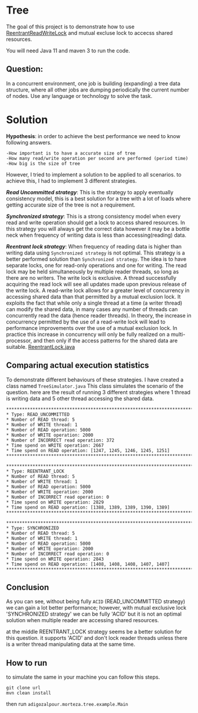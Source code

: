 Tree
=
The goal of this project is to demonstrate how to use [ReentrantReadWriteLock](https://docs.oracle.com/javase/7/docs/api/java/util/concurrent/locks/ReentrantReadWriteLock.html) and mutual excluse lock to accecss shared
resources.

You will need Java 11 and maven 3 to run the code.

Question:
-
In a concurrent environment, one job is building (expanding) a tree data structure, where all other jobs are dumping periodically the current number of nodes. 
Use any language or technology to solve the task.


Solution
=
**Hypothesis**: 
in order to achieve the best performance we need to know following answers.

    -How important is to have a accurate size of tree
    -How many read/write operation per second are performed (period time)
    -How big is the size of tree
    
However, I tried to implement a solution to be applied to all scenarios. to achieve this, I had to implement 3 different strategies.

***Read Uncommitted strategy***: This is the strategy to apply eventually consistency model, this is a best solution for a tree with
a lot of loads where getting accurate size of the tree is not a requirement.


***Synchronized strategy***: This is a strong consistency model when every read and write operation should get a lock to access shared resources.
In this strategy you will always get the correct data however it may be a bottle neck when frequency of writing data is less than
accessing(reading) data.

***Reentrant lock strategy***: When frequency of reading data is higher than writing data using `Synchronized strategy` is not optimal. This strategy
is a better performed solution than `Synchronized strategy`. The idea is to have separate locks, one for read-only operations and one for writing.
The read lock may be held simultaneously by multiple reader threads, so long as there are no writers. The write lock is exclusive.
A thread successfully acquiring the read lock will see all updates made upon previous release of the write lock.
A read-write lock allows for a greater level of concurrency in accessing shared data than that permitted by a mutual exclusion lock. 
It exploits the fact that while only a single thread at a time (a writer thread) can modify the shared data, in many cases any number of threads can 
concurrently read the data (hence reader threads). In theory, the increase in concurrency permitted by the use of a read-write lock will lead to 
performance improvements over the use of a mutual exclusion lock. In practice this increase in concurrency will only be fully realized on a multi-processor, 
and then only if the access patterns for the shared data are suitable.
[ReentrantLock.java](https://docs.oracle.com/javase/8/docs/api/?java/util/concurrent/locks/ReentrantLock.html "Java Doc")


Comparing actual execution statistics
-
To demonstrate different behaviours of these strategies. I have created a class named
`TreeSimulator.java` This class simulates the scenario of the question. here are the result
of running 3 different strategies where 1 thread is writing data and 5 other thread accessing
the shared data. 


```
****************************************************************************************
* Type: READ_UNCOMMITTED
* Number of READ thread: 5
* Number of WRITE thread: 1
* Number of READ operation: 5000
* Number of WRITE operation: 2000
* Number of INCORRECT read operation: 372
* Time spend on WRITE operation: 2667
* Time spend on READ operation: [1247, 1245, 1246, 1245, 1251]
****************************************************************************************
```

```
****************************************************************************************
* Type: REENTRANT_LOCK
* Number of READ thread: 5
* Number of WRITE thread: 1
* Number of READ operation: 5000
* Number of WRITE operation: 2000
* Number of INCORRECT read operation: 0
* Time spend on WRITE operation: 2829
* Time spend on READ operation: [1388, 1389, 1389, 1390, 1389]
****************************************************************************************
```

```
****************************************************************************************
* Type: SYNCHRONIZED
* Number of READ thread: 5
* Number of WRITE thread: 1
* Number of READ operation: 5000
* Number of WRITE operation: 2000
* Number of INCORRECT read operation: 0
* Time spend on WRITE operation: 2843
* Time spend on READ operation: [1408, 1408, 1408, 1407, 1407]
****************************************************************************************
```

Conclusion
-
As you can see, without being fully `ACID` (READ_UNCOMMITTED strategy) we can gain a lot better
performance; however, with mutual exclusive lock 'SYNCHRONIZED strategy' we can be fully 'ACID' but it
is not an optimal solution when multiple reader are accessing shared resources.

at the middle REENTRANT_LOCK strategy seems be a better solution for this question. it supports 'ACID'
and don't lock reader threads unless there is a writer thread manipulating data at the same time.


How to run
-
to simulate the same in your machine you can follow this steps.

    git clone url
    mvn clean install
    

then run `adigozalpour.morteza.tree.example.Main`
